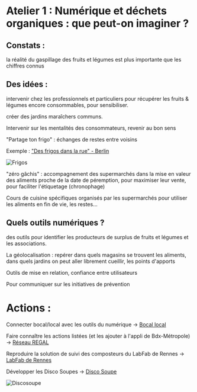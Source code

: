 # Atelier 1 : Numérique et déchets organiques : que peut-on imaginer ?

## Constats :

la réalité du gaspillage des fruits et légumes est plus importante que les chiffres connus

## Des idées : 

intervenir chez les professionnels et particuliers pour récupérer les fruits & légumes encore consommables, pour sensibiliser.

créer des jardins maraîchers communs.

Intervenir sur les mentalités des consommateurs, revenir au bon sens

"Partage ton frigo" : échanges de restes entre voisins

Exemple : ["Des frigos dans la rue" - Berlin](https://veillenouveauxconceptsdecheteries.wordpress.com/2014/12/01/foodsharing-des-frigos-dans-la-rue/)

![Frigos](https://framapic.org/by8ILmaYaTtz/H38fay42)

"zéro gâchis" : accompagnement des supermarchés dans la mise en valeur des aliments proche de la date de péremption, pour maximiser leur vente, pour faciliter l'étiquetage (chronophage)

Cours de cuisine spécifiques organisés par les supermarchés pour utiliser les aliments en fin de vie, les restes...

## Quels outils numériques ?

des outils pour identifier les producteurs de surplus de fruits et légumes et les associations.

La géolocalisation : repérer dans quels magasins se trouvent les aliments, dans quels jardins on peut aller librement cueillir, les points d'apports

Outils de mise en relation, confiance entre utilisateurs

Pour communiquer sur les initiatives de prévention

# Actions :

Connecter bocal/local avec les outils du numérique
-> [Bocal local](https://fr-fr.facebook.com/lebocallocal)

Faire connaître les actions listées (et les ajouter à l'appli de Bdx-Métropole)
-> [Réseau REGAL](http://www.reseau-regal-aquitaine.org/)

Reproduire la solution de suivi des composteurs du LabFab de Rennes
-> [LabFab de Rennes](http://www.labfab.fr/portfolio/)

Développer les Disco Soupes
-> [Disco Soupe](https://veillenouveauxconceptsdecheteries.wordpress.com/2014/11/22/disco-soupe/)

![Discosoupe](https://framapic.org/by8ILmaYaTtz/H38fay42)
